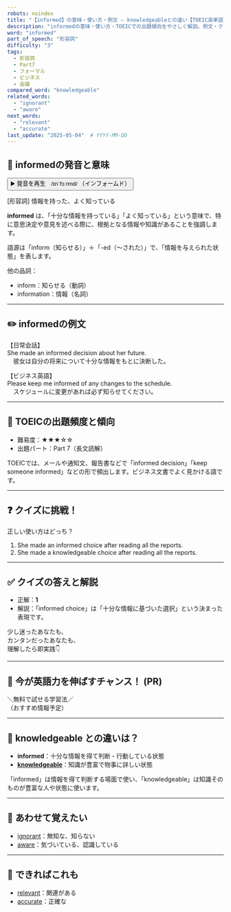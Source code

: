 ```yaml
---
robots: noindex
title: "【informed】の意味・使い方・例文 ― knowledgeableとの違い【TOEIC英単語】"
description: "informedの意味・使い方・TOEICでの出題傾向をやさしく解説。例文・クイズ付きでknowledgeableとの違いもわかりやすく学べます。"
word: "informed"
part_of_speech: "形容詞"
difficulty: "3"
tags:
  - 形容詞
  - Part7
  - フォーマル
  - ビジネス
  - 会議
compared_word: "knowledgeable"
related_words:
  - "ignorant"
  - "aware"
next_words:
  - "relevant"
  - "accurate"
last_update: "2025-05-04"  # YYYY-MM-DD
---
```


## 🔰 informedの発音と意味

<button class="play-audio" onclick="playTTS('informed')">
  <span class="play-audio-main">
    ▶️ 発音を再生　/ɪnˈfɔːrmd/
  </span>
  <span class="play-audio-sub">
    （インフォームド）
  </span>
</button>

[形容詞] 情報を持った、よく知っている

**informed** は、「十分な情報を持っている」「よく知っている」という意味で、特に意思決定や意見を述べる際に、根拠となる情報や知識があることを強調します。

語源は「inform（知らせる）」＋「-ed（～された）」で、「情報を与えられた状態」を表します。

他の品詞：  
- inform：知らせる（動詞）
- information：情報（名詞）

---

## ✏️ informedの例文

【日常会話】  
She made an informed decision about her future.  
　彼女は自分の将来について十分な情報をもとに決断した。

【ビジネス英語】  
Please keep me informed of any changes to the schedule.  
　スケジュールに変更があれば必ず知らせてください。

---

## 🎯 TOEICの出題頻度と傾向

- 難易度：★★★☆☆
- 出題パート：Part 7（長文読解）

TOEICでは、メールや通知文、報告書などで「informed decision」「keep someone informed」などの形で頻出します。ビジネス文書でよく見かける語です。

---

## ❓ クイズに挑戦！

正しい使い方はどっち？

1. She made an informed choice after reading all the reports.  
2. She made a knowledgeable choice after reading all the reports.

---

## ✅ クイズの答えと解説

- 正解：**1**
- 解説：「informed choice」は「十分な情報に基づいた選択」という決まった表現です。

少し迷ったあなたも、  
カンタンだったあなたも、  
理解したら即実践👇️

---

## 🚀 今が英語力を伸ばすチャンス！ (PR)

<div class="info-center">
＼無料で試せる学習法／<br>  
（おすすめ情報予定）
</div>

---

## 🤔  knowledgeable との違いは？

- **informed**：十分な情報を得て判断・行動している状態
- **[knowledgeable](/word/knowledgeable/)**：知識が豊富で物事に詳しい状態

「informed」は情報を得て判断する場面で使い、「knowledgeable」は知識そのものが豊富な人や状態に使います。

---

## 🧩 あわせて覚えたい

- [ignorant](/word/ignorant/)：無知な、知らない
- [aware](/word/aware/)：気づいている、認識している

---

## 📖 できればこれも

- [relevant](/word/relevant/)：関連がある
- [accurate](/word/accurate/)：正確な

<!-- cvid: aid23_bid02 -->
